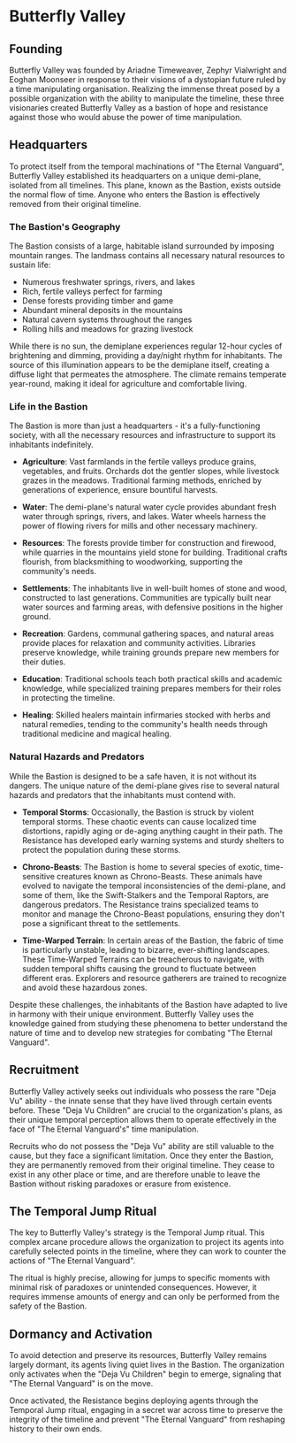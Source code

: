 # Butterfly Valley

## Founding
Butterfly Valley was founded by Ariadne Timeweaver, Zephyr Vialwright and Eoghan Moonseer in response to their visions of a dystopian future ruled by a time manipulating organisation. Realizing the immense threat posed by a possible organization with the ability to manipulate the timeline, these three visionaries created Butterfly Valley as a bastion of hope and resistance against those who would abuse the power of time manipulation.

## Headquarters
To protect itself from the temporal machinations of "The Eternal Vanguard", Butterfly Valley established its headquarters on a unique demi-plane, isolated from all timelines. This plane, known as the Bastion, exists outside the normal flow of time. Anyone who enters the Bastion is effectively removed from their original timeline.

### The Bastion's Geography
The Bastion consists of a large, habitable island surrounded by imposing mountain ranges. The landmass contains all necessary natural resources to sustain life:

- Numerous freshwater springs, rivers, and lakes
- Rich, fertile valleys perfect for farming
- Dense forests providing timber and game
- Abundant mineral deposits in the mountains
- Natural cavern systems throughout the ranges
- Rolling hills and meadows for grazing livestock

While there is no sun, the demiplane experiences regular 12-hour cycles of brightening and dimming, providing a day/night rhythm for inhabitants. The source of this illumination appears to be the demiplane itself, creating a diffuse light that permeates the atmosphere. The climate remains temperate year-round, making it ideal for agriculture and comfortable living.

### Life in the Bastion
The Bastion is more than just a headquarters - it's a fully-functioning society, with all the necessary resources and infrastructure to support its inhabitants indefinitely. 

- **Agriculture**: Vast farmlands in the fertile valleys produce grains, vegetables, and fruits. Orchards dot the gentler slopes, while livestock grazes in the meadows. Traditional farming methods, enriched by generations of experience, ensure bountiful harvests.

- **Water**: The demi-plane's natural water cycle provides abundant fresh water through springs, rivers, and lakes. Water wheels harness the power of flowing rivers for mills and other necessary machinery.

- **Resources**: The forests provide timber for construction and firewood, while quarries in the mountains yield stone for building. Traditional crafts flourish, from blacksmithing to woodworking, supporting the community's needs.

- **Settlements**: The inhabitants live in well-built homes of stone and wood, constructed to last generations. Communities are typically built near water sources and farming areas, with defensive positions in the higher ground.

- **Recreation**: Gardens, communal gathering spaces, and natural areas provide places for relaxation and community activities. Libraries preserve knowledge, while training grounds prepare new members for their duties.

- **Education**: Traditional schools teach both practical skills and academic knowledge, while specialized training prepares members for their roles in protecting the timeline.

- **Healing**: Skilled healers maintain infirmaries stocked with herbs and natural remedies, tending to the community's health needs through traditional medicine and magical healing.

### Natural Hazards and Predators
While the Bastion is designed to be a safe haven, it is not without its dangers. The unique nature of the demi-plane gives rise to several natural hazards and predators that the inhabitants must contend with.

- **Temporal Storms**: Occasionally, the Bastion is struck by violent temporal storms. These chaotic events can cause localized time distortions, rapidly aging or de-aging anything caught in their path. The Resistance has developed early warning systems and sturdy shelters to protect the population during these storms.

- **Chrono-Beasts**: The Bastion is home to several species of exotic, time-sensitive creatures known as Chrono-Beasts. These animals have evolved to navigate the temporal inconsistencies of the demi-plane, and some of them, like the Swift-Stalkers and the Temporal Raptors, are dangerous predators. The Resistance trains specialized teams to monitor and manage the Chrono-Beast populations, ensuring they don't pose a significant threat to the settlements.

- **Time-Warped Terrain**: In certain areas of the Bastion, the fabric of time is particularly unstable, leading to bizarre, ever-shifting landscapes. These Time-Warped Terrains can be treacherous to navigate, with sudden temporal shifts causing the ground to fluctuate between different eras. Explorers and resource gatherers are trained to recognize and avoid these hazardous zones.

Despite these challenges, the inhabitants of the Bastion have adapted to live in harmony with their unique environment. Butterfly Valley uses the knowledge gained from studying these phenomena to better understand the nature of time and to develop new strategies for combating "The Eternal Vanguard".

## Recruitment
Butterfly Valley actively seeks out individuals who possess the rare "Deja Vu" ability - the innate sense that they have lived through certain events before. These "Deja Vu Children" are crucial to the organization's plans, as their unique temporal perception allows them to operate effectively in the face of "The Eternal Vanguard's" time manipulation.

Recruits who do not possess the "Deja Vu" ability are still valuable to the cause, but they face a significant limitation. Once they enter the Bastion, they are permanently removed from their original timeline. They cease to exist in any other place or time, and are therefore unable to leave the Bastion without risking paradoxes or erasure from existence.

## The Temporal Jump Ritual
The key to Butterfly Valley's strategy is the Temporal Jump ritual. This complex arcane procedure allows the organization to project its agents into carefully selected points in the timeline, where they can work to counter the actions of "The Eternal Vanguard".

The ritual is highly precise, allowing for jumps to specific moments with minimal risk of paradoxes or unintended consequences. However, it requires immense amounts of energy and can only be performed from the safety of the Bastion.

## Dormancy and Activation
To avoid detection and preserve its resources, Butterfly Valley remains largely dormant, its agents living quiet lives in the Bastion. The organization only activates when the "Deja Vu Children" begin to emerge, signaling that "The Eternal Vanguard" is on the move.

Once activated, the Resistance begins deploying agents through the Temporal Jump ritual, engaging in a secret war across time to preserve the integrity of the timeline and prevent "The Eternal Vanguard" from reshaping history to their own ends.